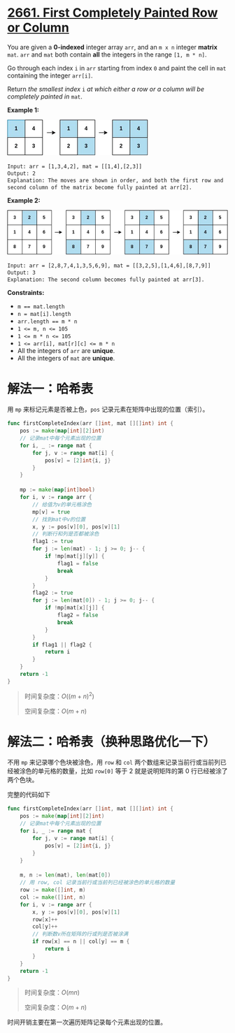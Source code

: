 # [2661. First Completely Painted Row or Column](https://leetcode.cn/problems/first-completely-painted-row-or-column)

You are given a **0-indexed** integer array `arr`, and an `m x n` integer **matrix** `mat`. `arr` and `mat` both contain **all** the integers in the range `[1, m * n]`.

Go through each index `i` in `arr` starting from index `0` and paint the cell in `mat` containing the integer `arr[i]`.

Return *the smallest index* `i` *at which either a row or a column will be completely painted in* `mat`.

 

**Example 1:**

![image explanation for example 1](./assets/grid1.jpg)

```
Input: arr = [1,3,4,2], mat = [[1,4],[2,3]]
Output: 2
Explanation: The moves are shown in order, and both the first row and second column of the matrix become fully painted at arr[2].
```

**Example 2:**

![image explanation for example 2](./assets/grid2.jpg)

```
Input: arr = [2,8,7,4,1,3,5,6,9], mat = [[3,2,5],[1,4,6],[8,7,9]]
Output: 3
Explanation: The second column becomes fully painted at arr[3].
```

 

**Constraints:**

- `m == mat.length`
- `n = mat[i].length`
- `arr.length == m * n`
- `1 <= m, n <= 105`
- `1 <= m * n <= 105`
- `1 <= arr[i], mat[r][c] <= m * n`
- All the integers of `arr` are **unique**.
- All the integers of `mat` are **unique**.



# 解法一：哈希表

用 `mp` 来标记元素是否被上色，`pos` 记录元素在矩阵中出现的位置（索引）。

```go
func firstCompleteIndex(arr []int, mat [][]int) int {
    pos := make(map[int][2]int)
    // 记录mat中每个元素出现的位置
    for i, _ := range mat {
        for j, v := range mat[i] {
            pos[v] = [2]int{i, j}
        }
    }

    mp := make(map[int]bool)
    for i, v := range arr {
        // 给值为v的单元格涂色
        mp[v] = true
        // 找到mat中v的位置
        x, y := pos[v][0], pos[v][1]
        // 判断行和列是否都被涂色
        flag1 := true
        for j := len(mat) - 1; j >= 0; j-- {
            if !mp[mat[j][y]] {
                flag1 = false
                break
            }
        }
        flag2 := true
        for j := len(mat[0]) - 1; j >= 0; j-- {
            if !mp[mat[x][j]] {
                flag2 = false
                break
            }
        }
        if flag1 || flag2 {
            return i
        }
    }
    return -1
}
```

> 时间复杂度：$O((m+n)^2)$
>
> 空间复杂度：$O(m + n)$



# 解法二：哈希表（换种思路优化一下）

不用 `mp` 来记录哪个色块被涂色，用 `row` 和 `col` 两个数组来记录当前行或当前列已经被涂色的单元格的数量，比如 `row[0]` 等于 2 就是说明矩阵的第 0 行已经被涂了两个色块。

完整的代码如下

```go
func firstCompleteIndex(arr []int, mat [][]int) int {
    pos := make(map[int][2]int)
    // 记录mat中每个元素出现的位置
    for i, _ := range mat {
        for j, v := range mat[i] {
            pos[v] = [2]int{i, j}
        }
    }

    m, n := len(mat), len(mat[0])
    // 用 row, col 记录当前行或当前列已经被涂色的单元格的数量
    row := make([]int, m)
    col := make([]int, n)
    for i, v := range arr {
        x, y := pos[v][0], pos[v][1]
        row[x]++
        col[y]++
        // 判断数v所在矩阵的行或列是否被涂满
        if row[x] == n || col[y] == m {
            return i
        }
    }
    return -1
}
```

> 时间复杂度：$O(m n)$
>
> 空间复杂度：$O(m + n)$

时间开销主要在第一次遍历矩阵记录每个元素出现的位置。